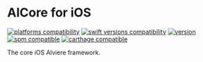 # AlCore for iOS

[![platforms compatibility](https://img.shields.io/endpoint?url=https%3A%2F%2Fswiftpackageindex.com%2Fapi%2Fpackages%2FAlviere%2Falviere-core-ios%2Fbadge%3Ftype%3Dplatforms)](https://swiftpackageindex.com/Alviere/alviere-core-ios)
[![swift versions compatibility](https://img.shields.io/endpoint?url=https%3A%2F%2Fswiftpackageindex.com%2Fapi%2Fpackages%2FAlviere%2Falviere-core-ios%2Fbadge%3Ftype%3Dswift-versions)](https://swiftpackageindex.com/Alviere/alviere-core-ios)
[![version](https://img.shields.io/cocoapods/v/AlCore)](https://cocoapods.org/pods/AlCore)
[![spm compatible](https://img.shields.io/badge/spm-compatible-brightgreen.svg?style=flat)](https://swift.org/package-manager)
[![carthage compatible](https://img.shields.io/badge/carthage-compatible-brightgreen.svg?style=flat)](https://github.com/Carthage/Carthage)

The core iOS Alviere framework.